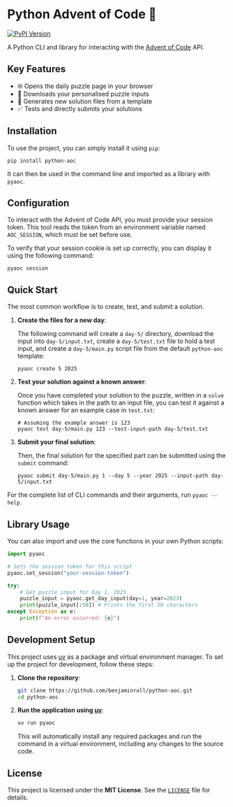 # Python Advent of Code 🎄

[![PyPI Version](https://img.shields.io/pypi/v/python-aoc)](https://pypi.org/project/python-aoc/)

A Python CLI and library for interacting with the [Advent of Code](https://adventofcode.com/) API.

## Key Features

- 🌐 Opens the daily puzzle page in your browser
- 🚀 Downloads your personalised puzzle inputs
- 📂 Generates new solution files from a template
- ✅ Tests and directly submits your solutions

## Installation

To use the project, you can simply install it using `pip`:

```shell
pip install python-aoc
```

It can then be used in the command line and imported as a library with `pyaoc`.

## Configuration

To interact with the Advent of Code API, you must provide your session token. This tool reads the token from an environment variable named `AOC_SESSION`, which must be set before use.

To verify that your session cookie is set up correctly, you can display it using the following command:

```shell
pyaoc session
```

## Quick Start

The most common workflow is to create, test, and submit a solution.

1. **Create the files for a new day**:

   The following command will create a `day-5/` directory, download the input into `day-5/input.txt`, create a `day-5/test.txt` file to hold a test input, and create a `day-5/main.py` script file from the default `python-aoc` template:

   ```shell
   pyaoc create 5 2025
   ```

2. **Test your solution against a known answer**:

   Once you have completed your solution to the puzzle, written in a `solve` function which takes in the path to an input file, you can test it against a known answer for an example case in `test.txt`:

   ```shell
   # Assuming the example answer is 123
   pyaoc test day-5/main.py 123 --test-input-path day-5/test.txt
   ```

3. **Submit your final solution**:

   Then, the final solution for the specified part can be submitted using the `submit` command:

   ```shell
   pyaoc submit day-5/main.py 1 --day 5 --year 2025 --input-path day-5/input.txt
   ```

For the complete list of CLI commands and their arguments, run `pyaoc --help`.

## Library Usage

You can also import and use the core functions in your own Python scripts:

```py
import pyaoc

# Sets the session token for this script
pyaoc.set_session("your-session-token")

try:
    # Get puzzle input for Day 1, 2023
    puzzle_input = pyaoc.get_day_input(day=1, year=2023)
    print(puzzle_input[:50]) # Prints the first 50 characters
except Exception as e:
    print(f"An error occurred: {e}")
```

## Development Setup

This project uses [uv](https://github.com/astral-sh/uv) as a package and virtual environment manager. To set up the project for development, follow these steps:

1. **Clone the repository**:

   ```sh
   git clone https://github.com/benjaminrall/python-aoc.git
   cd python-aoc
   ```

2. **Run the application using [uv](https://github.com/astral-sh/uv)**:

   ```sh
   uv run pyaoc
   ```

   This will automatically install any required packages and run the command in a virtual environment, including any changes to the source code.

## License

This project is licensed under the **MIT License**. See the [`LICENSE`](./LICENSE) file for details.
